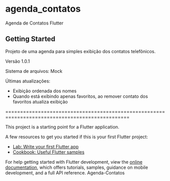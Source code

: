 # agenda_contatos

Agenda de Contatos Flutter

## Getting Started

Projeto de uma agenda para simples exibição dos contatos telefônicos. 

Versão 1.0.1

Sistema de arquivos: Mock

Últimas atualizações: 
 - Exibição ordenada dos nomes
 - Quando está exibindo apenas favoritos, ao remover contato dos favoritos atualiza exibição

================================================================================================


This project is a starting point for a Flutter application.

A few resources to get you started if this is your first Flutter project:

- [Lab: Write your first Flutter app](https://docs.flutter.dev/get-started/codelab)
- [Cookbook: Useful Flutter samples](https://docs.flutter.dev/cookbook)

For help getting started with Flutter development, view the
[online documentation](https://docs.flutter.dev/), which offers tutorials,
samples, guidance on mobile development, and a full API reference.
Agenda-Contatos
